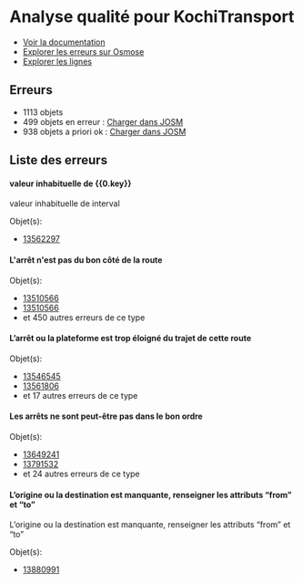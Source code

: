 # Analyse qualité pour KochiTransport
- [Voir la documentation](https://wiki.openstreetmap.org/wiki/India/Transport/Kochi)
- [Explorer les erreurs sur Osmose](http://osmose.openstreetmap.fr/en/issues/open?country=india_kerala&item=9014,1260,2140,8040)
- [Explorer les lignes](https://jungle-bus.github.io/unroll/?project=Kochi)


## Erreurs
- 1113 objets
- 499 objets en erreur : [Charger dans JOSM](http://localhost:8111/load_object?relation_members=true&objects=r13562297,r13510566,r13510566,r13510566,r13534966,r13534966,r13534966,r13539089,r13539089,r13539089,r13544302,r13544302,r13544886,r13544886,r13544886,r13545123,r13545123,r13545123,r13546545,r13546545,r13546545,r13549450,r13549450,r13549450,r13551490,r13551490,r13551490,r13552377,r13552377,r13552377,r13553059,r13553059,r13553059,r13553737,r13553737,r13556485,r13556485,r13556485,r13556485,r13557269,r13557269,r13557269,r13557269,r13561114,r13561114,r13561114,r13561114,r13561806,r13561806,r13561806,r13561806,r13562582,r13562582,r13562582,r13562612,r13562612,r13562612,r13562612,r13562612,r13562780,r13562780,r13562780,r13563615,r13563615,r13563615,r13563804,r13563804,r13563804,r13563804,r13568406,r13568406,r13568406,r13568406,r13570066,r13570066,r13570066,r13570705,r13570705,r13570705,r13571177,r13571177,r13571177,r13574911,r13574911,r13574911,r13575546,r13575546,r13575546,r13594888,r13594888,r13594888,r13594888,r13595086,r13595086,r13595086,r13595086,r13600777,r13600777,r13600777,r13600777,r13606651,r13606651,r13606651,r13606651,r13606819,r13606819,r13606819,r13606819,r13610330,r13610330,r13610330,r13610330,r13610564,r13610564,r13610564,r13611747,r13611747,r13617404,r13617404,r13617404,r13617404,r13619057,r13619057,r13619057,r13619057,r13619114,r13619114,r13626312,r13626312,r13626312,r13626312,r13626334,r13626334,r13626334,r13626946,r13626946,r13626946,r13626946,r13627017,r13627017,r13627017,r13627017,r13627036,r13627036,r13627108,r13627108,r13627108,r13627108,r13627137,r13627137,r13627137,r13635070,r13635070,r13635070,r13635070,r13641242,r13641242,r13641242,r13642112,r13642112,r13642112,r13644288,r13644288,r13644288,r13644320,r13644320,r13644320,r13644320,r13644431,r13644431,r13644431,r13644431,r13646545,r13646545,r13646545,r13649195,r13649195,r13649195,r13649215,r13649215,r13649215,r13649241,r13649241,r13649241,r13649241,r13653990,r13653990,r13653990,r13653990,r13656365,r13656365,r13656365,r13656568,r13656568,r13656568,r13656751,r13656751,r13656751,r13667680,r13668801,r13668801,r13668801,r13669762,r13669762,r13669762,r13669762,r13669816,r13669816,r13669816,r13669868,r13669868,r13669868,r13669868,r13670058,r13670058,r13670058,r13670058,r13671520,r13671520,r13671520,r13671532,r13671532,r13671532,r13671556,r13671556,r13671556,r13671856,r13671856,r13671856,r13672400,r13672400,r13672400,r13672585,r13672585,r13673316,r13673316,r13673316,r13675713,r13675713,r13675713,r13675763,r13675763,r13675763,r13676348,r13676348,r13676348,r13676348,r13676384,r13676384,r13676384,r13676384,r13676417,r13676417,r13676417,r13676417,r13676536,r13676536,r13676536,r13676536,r13689657,r13718885,r13718885,r13718885,r13725407,r13725407,r13725407,r13725407,r13725468,r13725468,r13725468,r13725517,r13725517,r13750046,r13750046,r13750102,r13750102,r13750102,r13750131,r13750131,r13750197,r13750197,r13750197,r13750486,r13750487,r13750487,r13750487,r13754395,r13754395,r13754395,r13755058,r13755058,r13755058,r13755124,r13755124,r13755124,r13755240,r13755240,r13755240,r13755240,r13755264,r13755264,r13755264,r13755421,r13755421,r13755421,r13758564,r13758564,r13758564,r13758646,r13758646,r13758646,r13758899,r13758899,r13758899,r13761898,r13761898,r13761898,r13761928,r13761928,r13761928,r13781302,r13781302,r13781302,r13791532,r13791620,r13791757,r13791757,r13791757,r13792382,r13792746,r13792774,r13792774,r13793164,r13793164,r13793164,r13793164,r13810975,r13810975,r13810975,r13810975,r13818642,r13825413,r13825501,r13825501,r13825501,r13825501,r13834625,r13834625,r13834695,r13834695,r13834695,r13834708,r13834708,r13834765,r13834765,r13834765,r13834765,r13834778,r13834778,r13834778,r13834778,r13835425,r13835425,r13835425,r13837311,r13837311,r13837509,r13837509,r13837509,r13837629,r13837820,r13838256,r13838256,r13838256,r13838417,r13838499,r13838565,r13838748,r13838748,r13838748,r13838748,r13840083,r13840083,r13847527,r13847527,r13850234,r13874626,r13874626,r13874626,r13874631,r13874631,r13874631,r13874697,r13874697,r13874698,r13874698,r13874698,r13874786,r13874786,r13874794,r13874794,r13874794,r13874891,r13874891,r13874891,r13874891,r13874908,r13874908,r13874908,r13874971,r13874971,r13874971,r13874991,r13874991,r13874991,r13874991,r13875007,r13875007,r13875007,r13875146,r13875146,r13875146,r13875146,r13876529,r13876529,r13876529,r13876529,r13876544,r13876544,r13876544,r13876544,r13876544,r13876606,r13876607,r13876607,r13876607,r13876607,r13876613,r13876613,r13876613,r13876613,r13876619,r13876619,r13876619,r13876625,r13876625,r13876634,r13876634,r13876634,r13876634,r13876634,r13876634,r13876635,r13876650,r13876651,r13876651,r13876651,r13876651,r13876651,r13876651,r13876654,r13876654,r13876654,r13876654,r13876680,r13876759,r13876835,r13876835,r13876835,r13876835,r13876837,r13876837,r13876837,r13876837,r13876858,r13876858,r13876858,r13876902,r13880775,r13880776,r13880991,r13881484,r13881485,r13881606,r13881606,r13881606,r13881614,r13881614,r13881614,r13881614,r13881682,r13881683,r13881706,r13881707,r13881707,r13881935,r13881935,r13884596,r13884597)
- 938 objets a priori ok : [Charger dans JOSM](http://localhost:8111/load_object?relation_members=true&objects=r10831465,r10831516,r10831517,r10831518,r12759113,r12759289,r13374892,r13374893,r13478965,r13489073,r13497147,r13498566,r13498742,r13498857,r13500567,r13500673,r13500936,r13510567,r13526775,r13531471,r13531919,r13531974,r13534968,r13535512,r13539090,r13544303,r13544888,r13545124,r13546166,r13546546,r13548914,r13549451,r13551368,r13551491,r13552378,r13553060,r13553068,r13553738,r13555115,r13556486,r13557270,r13561115,r13561410,r13561807,r13562583,r13562613,r13562704,r13562782,r13563616,r13563806,r13568407,r13570055,r13570067,r13570075,r13570706,r13571046,r13571066,r13571179,r13571525,r13573162,r13574912,r13575127,r13575547,r13577501,r13586170,r13589067,r13590426,r13590488,r13594889,r13595088,r13600778,r13601640,r13606652,r13606821,r13606906,r13606972,r13609456,r13610212,r13610332,r13610565,r13610651,r13610769,r13611748,r13612020,r13612174,r13616539,r13616622,r13617326,r13617406,r13619058,r13619115,r13626159,r13626314,r13626336,r13626947,r13627018,r13627037,r13627109,r13627138,r13628936,r13629035,r13629056,r13629057,r13629058,r13629393,r13635071,r13637600,r13637925,r13638090,r13638179,r13641243,r13641520,r13641805,r13641967,r13642113,r13642226,r13642293,r13642446,r13642666,r13642737,r13644289,r13644321,r13644432,r13644659,r13644836,r13645172,r13645287,r13645363,r13645795,r13646546,r13648803,r13648844,r13649197,r13649217,r13649242,r13649914,r13653991,r13656366,r13656569,r13656692,r13656752,r13657023,r13657357,r13663933,r13667682,r13668802,r13669763,r13669818,r13669870,r13670060,r13671522,r13671533,r13671558,r13671857,r13672029,r13672401,r13672568,r13672587,r13672630,r13672764,r13673125,r13673203,r13673315,r13673318,r13673330,r13673356,r13673475,r13673497,r13674025,r13674447,r13675465,r13675601,r13675635,r13675715,r13675765,r13675842,r13675967,r13676122,r13676171,r13676349,r13676385,r13676418,r13676422,r13676487,r13676537,r13677217,r13678268,r13679145,r13679265,r13679626,r13689658,r13691656,r13718237,r13718887,r13718986,r13719331,r13724742,r13725408,r13725470,r13725518,r13749933,r13749958,r13749971,r13750047,r13750103,r13750121,r13750132,r13750190,r13750199,r13750240,r13750380,r13750469,r13750488,r13750598,r13750640,r13750694,r13754397,r13755059,r13755126,r13755241,r13755265,r13755297,r13755381,r13755423,r13758565,r13758647,r13758901,r13758931,r13761899,r13761930,r13761960,r13761992,r13762115,r13775320,r13781303,r13781430,r13781463,r13781491,r13781528,r13791383,r13791384,r13791533,r13791621,r13791696,r13791758,r13792383,r13792747,r13792775,r13792894,r13792943,r13793165,r13796243,r13810977,r13812889,r13813338,r13818643,r13825414,r13825425,r13825502,r13825517,r13825522,r13825532,r13834627,r13834680,r13834697,r13834709,r13834767,r13834780,r13834820,r13834840,r13834852,r13835426,r13835478,r13835644,r13835657,r13837312,r13837374,r13837511,r13837569,r13837630,r13837791,r13837821,r13838046,r13838061,r13838092,r13838211,r13838258,r13838449,r13838501,r13838567,r13838750,r13838881,r13838898,r13839195,r13839224,r13839959,r13840066,r13840073,r13840084,r13840178,r13840234,r13840281,r13840365,r13847529,r13850236,r13850732,r13874627,r13874633,r13874700,r13874701,r13874787,r13874795,r13874803,r13874892,r13874910,r13874972,r13874992,r13875009,r13875069,r13875116,r13875148,r13876531,r13876545,r13876572,r13876608,r13876614,r13876620,r13876626,r13876636,r13876652,r13876655,r13876681,r13876761,r13876773,r13876836,r13876839,r13876847,r13876859,r13876903,r13876930,r13880472,r13880518,r13880777,r13880914,r13880993,r13881199,r13881291,r13881313,r13881342,r13881364,r13881373,r13881389,r13881486,r13881505,r13881512,r13881577,r13881584,r13881608,r13881616,r13881662,r13881684,r13881708,r13881745,r13881798,r13881820,r13881825,r13881885,r13881908,r13881936,r13882036,r13882058,r13882166,r13882191,r13884598,r3093531,r10403637,r10519399,r10523910,r10523911,r10524079,r10524080,r10524210,r10524211,r10525435,r10525436,r10528761,r10528762,r10592287,r10592288,r12376660,r12376735,r12740709,r12759262,r13478964,r13479120,r13489072,r13489398,r13497146,r13497384,r13498564,r13498565,r13498740,r13498741,r13498855,r13498856,r13500566,r13500672,r13500934,r13500935,r13526773,r13526774,r13531007,r13531469,r13531470,r13531917,r13531918,r13531972,r13531973,r13535510,r13535511,r13538006,r13539088,r13544301,r13544887,r13545122,r13546062,r13546063,r13546164,r13546165,r13546544,r13548912,r13548913,r13549125,r13549449,r13551366,r13551367,r13551489,r13552376,r13553058,r13553066,r13553067,r13553736,r13555113,r13555114,r13556484,r13557268,r13561113,r13561408,r13561409,r13561805,r13562295,r13562296,r13562581,r13562611,r13562702,r13562703,r13562781,r13563614,r13563805,r13568405,r13570053,r13570054,r13570065,r13570073,r13570074,r13570704,r13571044,r13571045,r13571064,r13571065,r13571178,r13571523,r13571524,r13573159,r13573160,r13574910,r13575125,r13575126,r13575545,r13577499,r13577500,r13586168,r13586169,r13589064,r13589065,r13590424,r13590425,r13590486,r13590487,r13594887,r13595087,r13600776,r13601638,r13601639,r13606650,r13606820,r13606904,r13606905,r13606970,r13606971,r13609454,r13609455,r13610210,r13610211,r13610331,r13610563,r13610649,r13610650,r13610767,r13610768,r13612018,r13612019,r13612172,r13612173,r13616537,r13616538,r13616620,r13616621,r13617324,r13617325,r13617405,r13619056,r13619113,r13626157,r13626158,r13626313,r13626335,r13626945,r13627016,r13627035,r13627107,r13627136,r13628934,r13628935,r13629033,r13629034,r13629054,r13629055,r13629391,r13629392,r13635069,r13637598,r13637599,r13637923,r13637924,r13638088,r13638089,r13638177,r13638178,r13641241,r13641518,r13641519,r13641803,r13641804,r13641965,r13641966,r13642111,r13642224,r13642225,r13642291,r13642292,r13642444,r13642445,r13642664,r13642665,r13642735,r13642736,r13644287,r13644319,r13644430,r13644657,r13644658,r13644834,r13644835,r13645170,r13645171,r13645285,r13645286,r13645361,r13645362,r13645793,r13645794,r13646544,r13648801,r13648802,r13648842,r13648843,r13649196,r13649216,r13649240,r13649912,r13649913,r13653989,r13656364,r13656567,r13656690,r13656691,r13656750,r13657021,r13657022,r13657355,r13657356,r13663931,r13663932,r13667681,r13668800,r13669761,r13669817,r13669869,r13670059,r13671521,r13671531,r13671557,r13671855,r13672027,r13672028,r13672399,r13672566,r13672567,r13672586,r13672628,r13672629,r13672762,r13672763,r13673123,r13673124,r13673201,r13673202,r13673313,r13673314,r13673317,r13673328,r13673329,r13673354,r13673355,r13673473,r13673474,r13673495,r13673496,r13674023,r13674024,r13674445,r13674446,r13675464,r13675599,r13675600,r13675633,r13675634,r13675714,r13675764,r13675840,r13675841,r13675965,r13675966,r13676120,r13676121,r13676169,r13676170,r13676347,r13676383,r13676416,r13676420,r13676421,r13676485,r13676486,r13676535,r13677215,r13677216,r13678266,r13678267,r13679143,r13679144,r13679263,r13679264,r13679624,r13679625,r13689656,r13691654,r13691655,r13718235,r13718236,r13718886,r13718984,r13718985,r13719329,r13719330,r13724740,r13724741,r13725406,r13725469,r13725516,r13749931,r13749932,r13749956,r13749957,r13749969,r13749970,r13750045,r13750101,r13750119,r13750120,r13750130,r13750188,r13750189,r13750198,r13750238,r13750239,r13750379,r13750468,r13750597,r13750638,r13750639,r13750692,r13750693,r13754396,r13755057,r13755125,r13755263,r13755295,r13755296,r13755380,r13755422,r13758563,r13758645,r13758900,r13758929,r13758930,r13761897,r13761929,r13761958,r13761959,r13761990,r13761991,r13762113,r13762114,r13775318,r13775319,r13781301,r13781429,r13781462,r13781489,r13781490,r13781527,r13791379,r13791380,r13791381,r13791382,r13791531,r13791619,r13791694,r13791695,r13791756,r13792745,r13792892,r13792893,r13792941,r13792942,r13793163,r13796241,r13796242,r13810976,r13812887,r13812888,r13813336,r13813337,r13818641,r13825412,r13825423,r13825424,r13825500,r13825515,r13825516,r13825520,r13825521,r13825530,r13825531,r13834626,r13834678,r13834679,r13834696,r13834707,r13834766,r13834779,r13834818,r13834819,r13834838,r13834839,r13834850,r13834851,r13835424,r13835476,r13835477,r13835642,r13835643,r13835655,r13835656,r13837310,r13837372,r13837373,r13837510,r13837567,r13837568,r13837628,r13837789,r13837790,r13837819,r13838044,r13838045,r13838059,r13838060,r13838090,r13838091,r13838207,r13838208,r13838257,r13838416,r13838500,r13838566,r13838749,r13838879,r13838880,r13838896,r13838897,r13839193,r13839194,r13839222,r13839223,r13839957,r13839958,r13840064,r13840065,r13840071,r13840072,r13840082,r13840176,r13840177,r13840232,r13840233,r13840279,r13840280,r13840363,r13840364,r13847528,r13850235,r13850730,r13850731,r13874625,r13874632,r13874696,r13874699,r13874785,r13874793,r13874801,r13874802,r13874890,r13874909,r13874970,r13874990,r13875008,r13875067,r13875068,r13875114,r13875115,r13875147,r13876530,r13876543,r13876570,r13876571,r13876612,r13876618,r13876624,r13876653,r13876679,r13876760,r13876771,r13876772,r13876834,r13876838,r13876845,r13876846,r13876857,r13876901,r13876928,r13876929,r13876966,r13880470,r13880471,r13880516,r13880517,r13880912,r13880913,r13880992,r13881197,r13881198,r13881289,r13881290,r13881311,r13881312,r13881340,r13881341,r13881362,r13881363,r13881371,r13881372,r13881387,r13881388,r13881503,r13881504,r13881510,r13881511,r13881575,r13881576,r13881582,r13881583,r13881607,r13881615,r13881660,r13881661,r13881743,r13881744,r13881796,r13881797,r13881818,r13881819,r13881823,r13881824,r13881883,r13881884,r13881906,r13881907,r13882034,r13882035,r13882056,r13882057,r13882164,r13882165,r13882189,r13882190)

## Liste des erreurs

#### valeur inhabituelle de {{0.key}}

valeur inhabituelle de interval

Objet(s):

- [13562297](http://localhost:8111/load_object?relation_members=true&objects=r13562297)

    

#### L'arrêt n'est pas du bon côté de la route



Objet(s):

- [13510566](http://localhost:8111/load_object?relation_members=true&objects=r13510566)
- [13510566](http://localhost:8111/load_object?relation_members=true&objects=r13510566)
- et 450 autres erreurs de ce type

    

#### L’arrêt ou la plateforme est trop éloigné du trajet de cette route



Objet(s):

- [13546545](http://localhost:8111/load_object?relation_members=true&objects=r13546545)
- [13561806](http://localhost:8111/load_object?relation_members=true&objects=r13561806)
- et 17 autres erreurs de ce type

    

#### Les arrêts ne sont peut-être pas dans le bon ordre



Objet(s):

- [13649241](http://localhost:8111/load_object?relation_members=true&objects=r13649241)
- [13791532](http://localhost:8111/load_object?relation_members=true&objects=r13791532)
- et 24 autres erreurs de ce type

    

#### L’origine ou la destination est manquante, renseigner les attributs “from” et “to”

L’origine ou la destination est manquante, renseigner les attributs “from” et “to”

Objet(s):

- [13880991](http://localhost:8111/load_object?relation_members=true&objects=r13880991)

    
